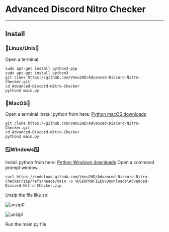 # Advanced Discord Nitro Checker
---
## Install
  ### 🐧Linux/Unix🐧
  Open a terminal
  ```
  sudo apt-get install python3-pip
  sudo apt-get install python3
  git clone https://github.com/Venu2HD/Advanced-Discord-Nitro-Checker.git
  cd Advanced-Discord-Nitro-Checker
  python3 main.py
  ```
  ### 🍎MacOS🍎
  Open a terminal
  Install python from here:
  [Python macOS downloads](https://www.python.org/downloads/macos/)
  ```
  git clone https://github.com/Venu2HD/Advanced-Discord-Nitro-Checker.git
  cd Advanced-Discord-Nitro-Checker
  python3 main.py
  ```
  ### 🪟Windows🪟
  Install python from here:
  [Python Windows downloads](https://www.python.org/downloads/windows/)
  Open a command prompt window
  ```
  curl https://codeload.github.com/Venu2HD/Advanced-Discord-Nitro-Checker/zip/refs/heads/main -o %USERPROFILE%\Downloads\Advanced-Discord-Nitro-Checker.zip
  ```
  Unzip the file like so:

  ![unzip0](https://cdn.discordapp.com/attachments/1027204530644988004/1046756929185259530/unzip.jpg)

  ![unzip1](https://cdn.discordapp.com/attachments/1027204530644988004/1046759736906874941/unzip.png)
  
  Run the main.py file


